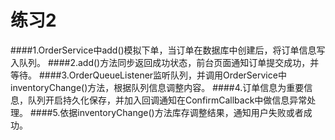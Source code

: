 # 练习2
####1.OrderService中add()模拟下单，当订单在数据库中创建后，将订单信息写入队列。
####2.add()方法同步返回成功状态，前台页面通知订单提交成功，并等待。
####3.OrderQueueListener监听队列，并调用OrderService中inventoryChange()方法，根据队列信息调整内容。
####4.订单信息为重要信息，队列开启持久化保存，并加入回调通知在ConfirmCallback中做信息异常处理。
####5.依据inventoryChange()方法库存调整结果，通知用户失败或者成功。
